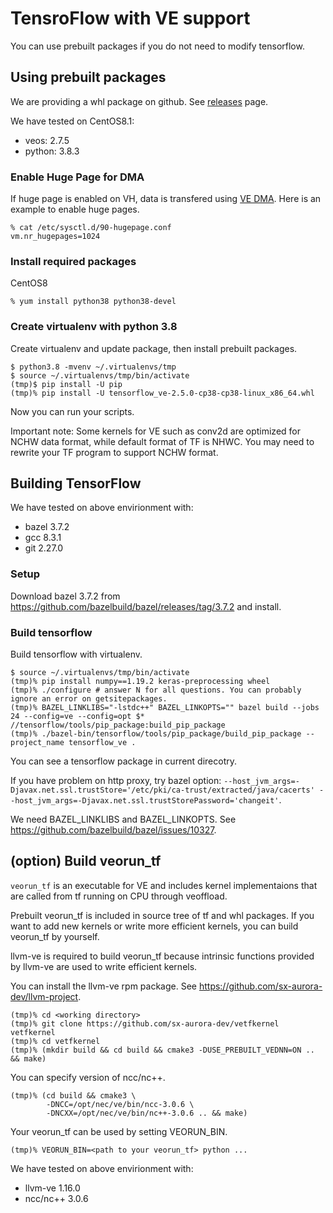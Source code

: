 # TensroFlow with VE support

You can use prebuilt packages if you do not need to modify tensorflow.

## Using prebuilt packages

We are providing a whl package on github. See [releases](https://github.com/sx-aurora-dev/tensorflow/releases) page.

We have tested on CentOS8.1:

- veos: 2.7.5
- python: 3.8.3

### Enable Huge Page for DMA

If huge page is enabled on VH, data is transfered using [VE
DMA](https://veos-sxarr-nec.github.io/libsysve/group__vedma.html).  Here is an
example to enable huge pages.

    % cat /etc/sysctl.d/90-hugepage.conf
    vm.nr_hugepages=1024

### Install required packages

CentOS8

```
% yum install python38 python38-devel
```


### Create virtualenv with python 3.8

Create virtualenv and update package, then install prebuilt packages.

```
$ python3.8 -mvenv ~/.virtualenvs/tmp
$ source ~/.virtualenvs/tmp/bin/activate
(tmp)$ pip install -U pip
(tmp)% pip install -U tensorflow_ve-2.5.0-cp38-cp38-linux_x86_64.whl
```

Now you can run your scripts.

Important note: Some kernels for VE such as conv2d are optimized for NCHW data
format, while default format of TF is NHWC.  You may need to rewrite your TF
program to support NCHW format.


## Building TensorFlow

We have tested on above envirionment with:

- bazel 3.7.2
- gcc 8.3.1
- git 2.27.0


### Setup

Download bazel 3.7.2 from <https://github.com/bazelbuild/bazel/releases/tag/3.7.2> and install.

### Build tensorflow

Build tensorflow with virtualenv.

```
$ source ~/.virtualenvs/tmp/bin/activate
(tmp)% pip install numpy==1.19.2 keras-preprocessing wheel
(tmp)% ./configure # answer N for all questions. You can probably ignore an error on getsitepackages.
(tmp)% BAZEL_LINKLIBS="-lstdc++" BAZEL_LINKOPTS="" bazel build --jobs 24 --config=ve --config=opt $* //tensorflow/tools/pip_package:build_pip_package
(tmp)% ./bazel-bin/tensorflow/tools/pip_package/build_pip_package --project_name tensorflow_ve .
```

You can see a tensorflow package in current direcotry.

If you have problem on http proxy, try bazel option:
`--host_jvm_args=-Djavax.net.ssl.trustStore='/etc/pki/ca-trust/extracted/java/cacerts'
--host_jvm_args=-Djavax.net.ssl.trustStorePassword='changeit'`.

We need BAZEL_LINKLIBS and BAZEL_LINKOPTS. See https://github.com/bazelbuild/bazel/issues/10327.

## (option) Build veorun_tf

`veorun_tf` is an executable for VE and includes kernel implementaions that are
called from tf running on CPU through veoffload.

Prebuilt veorun_tf is included in source tree of tf and whl packages. If you
want to add new kernels or write more efficient kernels, you can build
veorun_tf by yourself.

llvm-ve is required to build veorun_tf because intrinsic functions provided by
llvm-ve are used to write efficient kernels.

You can install the llvm-ve rpm package. See
https://github.com/sx-aurora-dev/llvm-project.

```
(tmp)% cd <working directory>
(tmp)% git clone https://github.com/sx-aurora-dev/vetfkernel vetfkernel
(tmp)% cd vetfkernel
(tmp)% (mkdir build && cd build && cmake3 -DUSE_PREBUILT_VEDNN=ON .. && make)
```

You can specify version of ncc/nc++.

```
(tmp)% (cd build && cmake3 \
        -DNCC=/opt/nec/ve/bin/ncc-3.0.6 \
        -DNCXX=/opt/nec/ve/bin/nc++-3.0.6 .. && make)
```

Your veorun_tf can be used by setting VEORUN_BIN.

```
(tmp)% VEORUN_BIN=<path to your veorun_tf> python ...
```

We have tested on above envirionment with:

- llvm-ve 1.16.0
- ncc/nc++ 3.0.6

